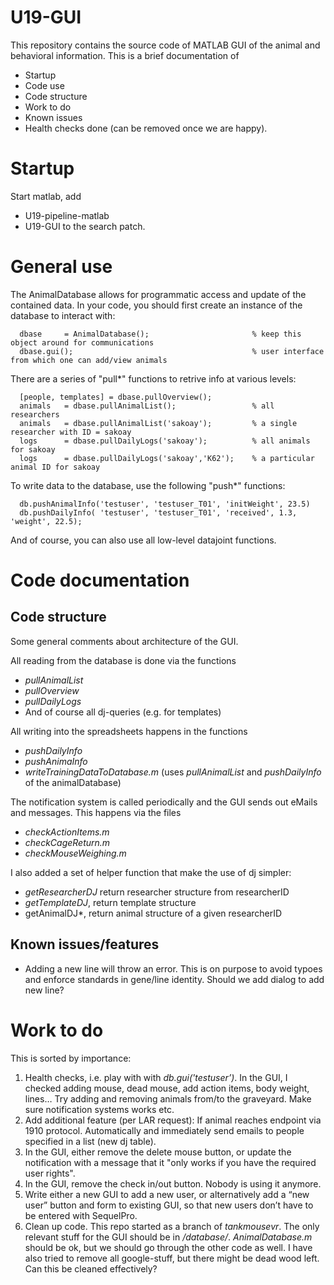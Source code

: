 # U19-GUI
This repository contains the source code of MATLAB GUI of the animal and behavioral information. This is a brief documentation of
* Startup
* Code use
* Code structure
* Work to do
* Known issues
* Health checks done (can be removed once we are happy).

# Startup
Start matlab, add 
* U19-pipeline-matlab 
* U19-GUI
to the search patch. 

# General use
The AnimalDatabase allows for programmatic access and update of the contained data. In your code, you should first create an instance of the database to interact with:

      dbase     = AnimalDatabase();                       % keep this object around for communications
      dbase.gui();                                        % user interface from which one can add/view animals

There are a series of "pull*" functions to retrive info at various levels:

      [people, templates] = dbase.pullOverview();
      animals   = dbase.pullAnimalList();                 % all researchers
      animals   = dbase.pullAnimalList('sakoay');         % a single researcher with ID = sakoay
      logs      = dbase.pullDailyLogs('sakoay');          % all animals for sakoay
      logs      = dbase.pullDailyLogs('sakoay','K62');    % a particular animal ID for sakoay

To write data to the database, use the following "push*" functions:

      db.pushAnimalInfo('testuser', 'testuser_T01', 'initWeight', 23.5)
      db.pushDailyInfo( 'testuser', 'testuser_T01', 'received', 1.3, 'weight', 22.5);

And of course, you can also use all low-level datajoint functions.

# Code documentation
## Code structure
Some general comments about architecture of the GUI.

All reading from the database is done via the functions
* *pullAnimalList*
* *pullOverview*
* *pullDailyLogs*
* And of course all dj-queries (e.g. for templates)

All writing into the spreadsheets happens in the functions
* *pushDailyInfo*
* *pushAnimaInfo*
* *writeTrainingDataToDatabase.m* (uses *pullAnimalList* and *pushDailyInfo* of the animalDatabase)

The notification system is called periodically and the GUI sends out eMails and messages. This happens via the files
* *checkActionItems.m*
* *checkCageReturn.m*
* *checkMouseWeighing.m*

I also added a set of helper function that make the use of dj simpler:
* *getResearcherDJ* return researcher structure from researcherID
* *getTemplateDJ*, return template structure
* getAnimalDJ*, return animal structure of a given researcherID

## Known issues/features
* Adding a new line will throw an error. This is on purpose to avoid typoes and enforce standards in gene/line identity. Should we add dialog to add new line?

# Work to do
This is sorted by importance:
1. Health checks, i.e. play with with *db.gui('testuser’)*. In the GUI, I checked adding mouse, dead mouse, add action items, body weight, lines… Try adding and removing animals from/to the graveyard. Make sure notification systems works etc.
1. Add additional feature (per LAR request): If animal reaches endpoint via 1910 protocol. Automatically and immediately send emails to people specified in a list (new dj table).
1. In the GUI, either remove the delete mouse button, or update the notification with a message that it "only works if you have the required user rights".
1. In the GUI, remove the check in/out button. Nobody is using it anymore.
1. Write either a new GUI to add a new user, or alternatively add a “new user” button and form to existing GUI, so that new users don’t have to be entered with SequelPro.
1. Clean up code. This repo started as a branch of *tankmousevr*. The only relevant stuff for the GUI should be in */database/*. *AnimalDatabase.m* should be ok, but we should go through the other code as well. I have also tried to remove all google-stuff, but there might be dead wood left. Can this be cleaned effectively?


